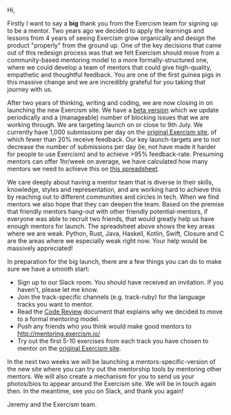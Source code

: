 Hi,

Firstly I want to say a **big** thank you from the Exercism team for signing up to be a mentor. Two years ago we decided to apply the learnings and lessons from 4 years of seeing Exercism grow organically and design the product "properly" from the ground up. One of the key decisions that came out of this redesign process was that we felt Exercism should move from a community-based mentoring model to a more formally-structured one, where we could develop a team of mentors that could give high-quality, empathetic and thoughtful feedback. You are one of the first guinea pigs in this massive change and we are incredibly grateful for you taking that journey with us.

After two years of thinking, writing and coding, we are now closing in on launching the new Exercism site. We have a [beta version](https://v2.exercism.io/) which we update periodically and a (manageable) number of blocking issues that we are working through. We are targeting launch on or close to 9th July. We currently have 1,000 submissions per day on the [original Exercism site](http://exercism.io), of which fewer than 20% receive feedback. Our key launch-targets are to not decrease the number of submissions per day (ie, not have made it harder for people to use Exercism) and to achieve >95% feedback-rate. Presuming mentors can offer 1hr/week on average, we have calculated how many mentors we need to achieve this on [this spreadsheet](https://docs.google.com/spreadsheets/d/1M3K03UIkgfPV3-WWFprX-eBFoZ6mMdoLTtqhRNG3N3k/edit#gid=0).

We care deeply about having a mentor team that is diverse in their skills, knowledge, styles and representation, and are working hard to achieve this by reaching out to different communities and circles in tech. When we find mentors we also hope that they can deepen the team. Based on the premise that friendly mentors hang-out with other friendly potential-mentors, if everyone was able to recruit two friends, that would greatly help us have enough mentors for launch. The spreadsheet above shows the key areas where we are weak. Python, Rust, Java, Haskell, Kotlin, Swift, Closure and C are the areas where we especially weak right now. Your help would be massively appreciated!

In preparation for the big launch, there are a few things you can do to make sure we have a smooth start:
- Sign up to our Slack room. You should have received an invitation. If you haven't, please let me know.
- Join the track-specific channels (e.g. track-ruby) for the language tracks you want to mentor.
- Read the [Code Review](https://github.com/exercism/docs/blob/master/about/conception/code-review.md) document that explains why we decided to move to a formal mentoring model.
- Push any friends who you think would make good mentors to http://mentoring.exercism.io/
- Try out the first 5-10 exercises from each track you have chosen to mentor on the [original Exercism site](http://exercism.io/).

In the next two weeks we will be launching a mentors-specific-version of the new site where you can try out the mentorship tools by mentoring other mentors. We will also create a mechanism for you to send us your photos/bios to appear around the Exercism site. We will be in touch again then. In the meantime, see you on Slack, and thank you again!

Jeremy and the Exercism team.
